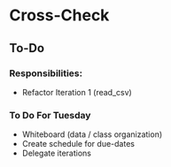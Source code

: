 # Cross-Check

## To-Do
### Responsibilities:

- Refactor Iteration 1 (read_csv)


### To Do For Tuesday

- Whiteboard (data / class organization)
- Create schedule for due-dates
- Delegate iterations
